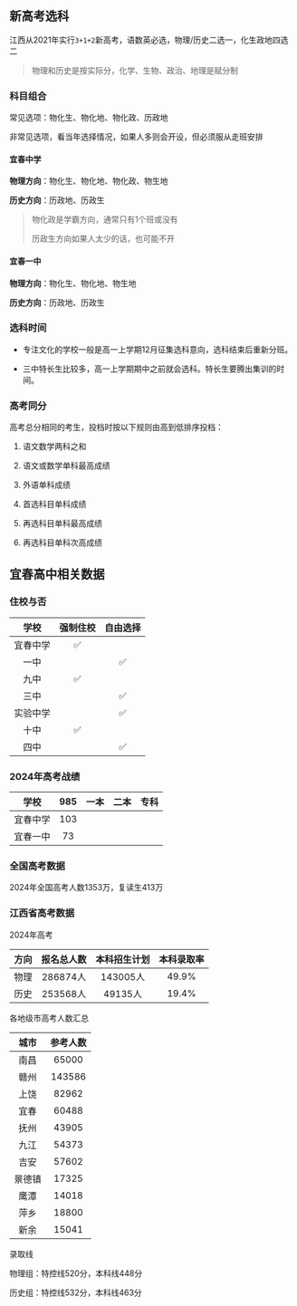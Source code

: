 ## 新高考选科

江西从2021年实行`3+1+2`新高考，语数英必选，物理/历史二选一，化生政地四选二

> 物理和历史是按实际分，化学、生物、政治、地理是赋分制



### 科目组合

常见选项：物化生、物化地、物化政、历政地

非常见选项，看当年选择情况，如果人多则会开设，但必须服从走班安排



#### 宜春中学

**物理方向**：物化生、物化地、物化政、物生地

**历史方向**：历政地、历政生

> 物化政是学霸方向，通常只有1个班或没有
>
> 历政生方向如果人太少的话，也可能不开

#### 宜春一中

**物理方向**：物化生、物化地、物生地

**历史方向**：历政地、历政生



### 选科时间

- 专注文化的学校一般是高一上学期12月征集选科意向，选科结束后重新分班。

- 三中特长生比较多，高一上学期期中之前就会选科。特长生要腾出集训的时间。



### 高考同分

高考总分相同的考生，投档时按以下规则由高到低排序投档：

1. 语文数学两科之和

2. 语文或数学单科最高成绩

3. 外语单科成绩

4. 首选科目单科成绩

5. 再选科目单科最高成绩

6. 再选科目单科次高成绩



## 宜春高中相关数据

### 住校与否

|   学校   | 强制住校 | 自由选择 |
| :------: | :------: | :------: |
| 宜春中学 |    ✅     |          |
|   一中   |          |    ✅     |
|   九中   |    ✅     |          |
|   三中   |          |    ✅     |
| 实验中学 |          |    ✅     |
|   十中   |    ✅     |          |
|   四中   |          |    ✅     |



### 2024年高考战绩

|   学校   | 985  | 一本 | 二本 | 专科 |
| :------: | :--: | :--: | :--: | :--: |
| 宜春中学 | 103  |      |      |      |
| 宜春一中 |  73  |      |      |      |



### 全国高考数据

2024年全国高考人数1353万，复读生413万



### 江西省高考数据

2024年高考

| 方向 | 报名总人数 | 本科招生计划 | 本科录取率 |
| :--: | :--------: | :----------: | :--------: |
| 物理 |  286874人  |   143005人   |   49.9%    |
| 历史 |  253568人  |   49135人    |   19.4%    |



各地级市高考人数汇总

|  城市  | 参考人数 |
| :----: | :------: |
|  南昌  |  65000   |
|  赣州  |  143586  |
|  上饶  |  82962   |
|  宜春  |  60488   |
|  抚州  |  43905   |
|  九江  |  54373   |
|  吉安  |  57602   |
| 景德镇 |  17325   |
|  鹰潭  |  14018   |
|  萍乡  |  18800   |
|  新余  |  15041   |



录取线

物理组：特控线520分，本科线448分

历史组：特控线532分，本科线463分